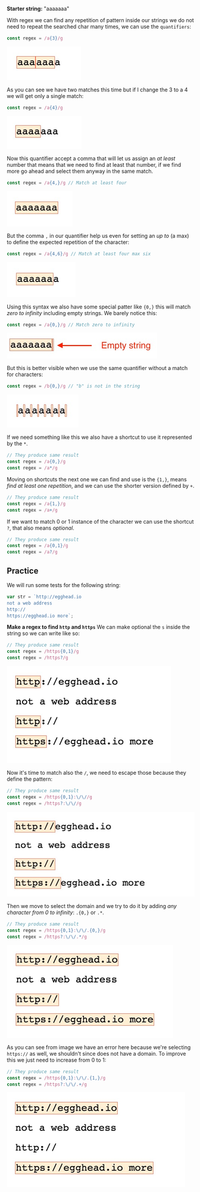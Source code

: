 **Starter string:** "aaaaaaa"

With regex we can find any repetition of pattern inside our strings we do not need to repeat the searched char many times, we can use the `quantifiers`:
```js
const regex = /a{3}/g
```
![Here we're using a quantifier of 3](../images/03-using-quantifiers-3.jpg)

As you can see we have two matches this time but if I change the 3 to a 4 we will get only a single match:
```js
const regex = /a{4}/g
```
![Here we're using a quantifier of 3](../images/03-using-quantifiers-4.jpg)

Now this quantifier accept a comma that will let us assign an *at least* number that means that we need to find at least that number, if we find more go ahead and select them anyway in the same match.
```js
const regex = /a{4,}/g // Match at least four
```
![Match at least four but go ahead if matches more](../images/03-match-at-least-4.jpg)

But the comma `,` in our quantifier help us even for setting an *up to* (a max) to define the expected repetition of the character:
```js
const regex = /a{4,6}/g // Match at least four max six
```
![Match at least four up to six](../images/03-match-up-to-6.jpg)

Using this syntax we also have some special patter like `{0,}` this will match *zero to infinity* including empty strings. We barely notice this:
```js
const regex = /a{0,}/g // Match zero to infinity
```
![Match at least four up to six](../images/03-match-zero-to-infinity.jpg)

But this is better  visible when we use the same quantifier without a match for characters:
```js
const regex = /b{0,}/g // "b" is not in the string
```
![Match at least four up to six](../images/03-no-match-zero-to-infinity.jpg)

If we need something like this we also have a shortcut to use it represented by the `*`.
```js
// They produce same result
const regex = /a{0,}/g 
const regex = /a*/g 
```

Moving on shortcuts the next one we can find and use is the `{1,}`, means *find at least one repetition*, and we can use the shorter version defined by `+`.
```js
// They produce same result
const regex = /a{1,}/g 
const regex = /a+/g 
```

If we want to match 0 or 1 instance of the character we can use the shortcut `?`, that also means *optional*.
```js
// They produce same result
const regex = /a{0,1}/g 
const regex = /a?/g 
```

## Practice
We will run some tests for the following string:
```js
var str = `http://egghead.io
not a web address
http://
https://egghead.io more`;
```

**Make a regex to find `http` and `https`**
We can make optional the `s` inside the string so we can write like so:
```js
// They produce same result
const regex = /https{0,1}/g 
const regex = /https?/g 
```
![Match http or https](../images/03-find-http-or-https.jpg)

Now it's time to match also the `/`, we need to escape those because they define the pattern:
```js
// They produce same result
const regex = /https{0,1}:\/\//g 
const regex = /https?:\/\//g 
```
![Match http or https with colon and slashes](../images/03-find-http-or-https-colon-slashes.jpg)

Then we move to select the domain and we try to do it by adding *any character from 0 to infinity*: `.{0,}` or `.*`.
```js
// They produce same result
const regex = /https{0,1}:\/\/.{0,}/g 
const regex = /https?:\/\/.*/g 
```
![Error while selecting domain](../images/03-with-domain-error.jpg)

As you can see from image we have an error here because we're selecting `https://` as well, we shouldn't since does not have a domain. To improve this we just need to increase from 0 to 1:
```js
// They produce same result
const regex = /https{0,1}:\/\/.{1,}/g 
const regex = /https?:\/\/.+/g 
```
![Error while selecting domain](../images/03-with-domain-ok.jpg)







